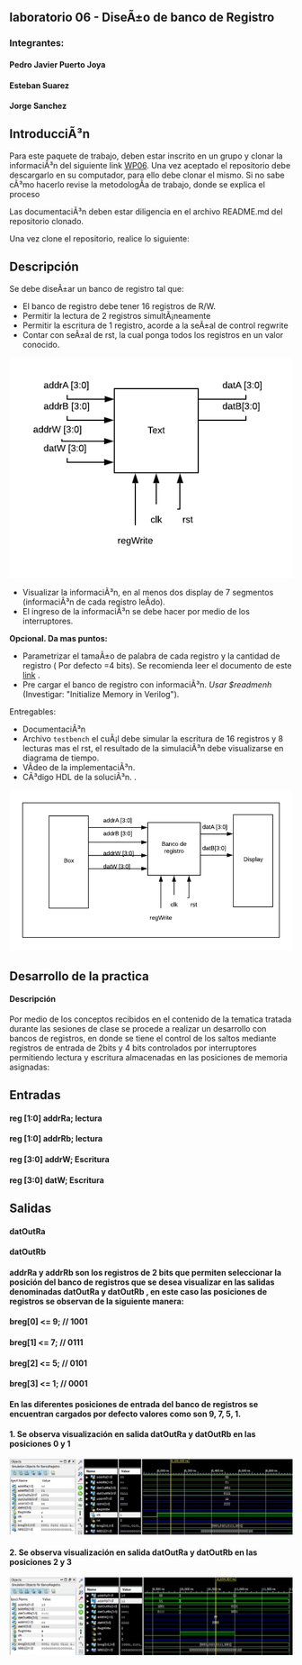 ## laboratorio 06 - DiseÃ±o de banco de Registro

### Integrantes:

#### Pedro Javier Puerto Joya
#### Esteban Suarez
#### Jorge Sanchez

## IntroducciÃ³n


Para este paquete de trabajo, deben estar inscrito en un grupo y clonar la informaciÃ³n del siguiente link [WP06](https://classroom.github.com/g/XHLhUCe3). Una vez aceptado el repositorio debe descargarlo en su computador, para ello debe clonar el mismo. Si no sabe cÃ³mo hacerlo revise la metodologÃ­a de trabajo, donde se explica el proceso

Las documentaciÃ³n deben estar diligencia en el archivo README.md del repositorio clonado.

Una vez clone el repositorio, realice lo siguiente:


## Descripción 
Se debe diseÃ±ar un banco de registro tal que:

* El banco de registro debe tener 16 registros de R/W.
* Permitir la lectura de 2 registros  simultÃ¡neamente 
* Permitir la escritura  de 1 registro, acorde a la seÃ±al de control regwrite
* Contar con seÃ±al de rst, la cual  ponga  todos los registros en un valor conocido.

![cn](https://github.com/Fabeltranm/SPARTAN6-ATMEGA-MAX5864/blob/master/lab/lab07-BancosRgistro/doc/caja%20negra.png)

* Visualizar la informaciÃ³n, en al menos dos display de 7 segmentos (informaciÃ³n de cada registro leÃ­do).
* El ingreso de la informaciÃ³n se debe hacer por medio de los interruptores.


**Opcional. Da mas puntos:**
* Parametrizar el tamaÃ±o de palabra de cada registro  y la cantidad de registro ( Por defecto =4 bits). Se recomienda leer el documento de este [link](https://ocw.mit.edu/courses/electrical-engineering-and-computer-science/6-884-complex-digital-systems-spring-2005/related-resources/parameter_models.pdf) .
* Pre cargar el banco de registro con informaciÃ³n.  _Usar $readmenh_  (Investigar: "Initialize Memory in Verilog").

Entregables:

* DocumentaciÃ³n
* Archivo `testbench` el cuÃ¡l debe simular la escritura de 16 registros y 8 lecturas mas el rst, el resultado de la simulaciÃ³n debe visualizarse en diagrama de tiempo.
* VÃ­deo de la implementaciÃ³n.
* CÃ³digo HDL de la soluciÃ³n.
.

 ![caja](https://github.com/Fabeltranm/SPARTAN6-ATMEGA-MAX5864/blob/master/lab/lab07-BancosRgistro/doc/banco%20registro.png)


## Desarrollo de la practica

#### Descripción
Por medio de los conceptos recibidos en el contenido de la tematica tratada durante las sesiones de clase se procede a realizar un desarrollo con bancos de registros, en donde se tiene el control de los saltos mediante registros de entrada de 2bits y 4 bits controlados por interruptores permitiendo lectura y escritura almacenadas en las posiciones de memoria asignadas:
## Entradas 
####	reg [1:0] addrRa; lectura
####    reg [1:0] addrRb; lectura
####	reg [3:0] addrW;  Escritura
####	reg [3:0] datW;   Escritura
## Salidas
#### datOutRa
#### datOutRb

#### addrRa y addrRb son los registros de 2 bits que permiten seleccionar la posición del banco de registros que se desea visualizar en las salidas denominadas datOutRa y datOutRb  , en este caso las posiciones de registros se observan de la siguiente manera:

#### breg[0] <= 9;  //  1001 
#### breg[1] <= 7;  //  0111
#### breg[2] <= 5;  //  0101
#### breg[3] <= 1;  //  0001
		
#### En las diferentes posiciones de entrada del banco de registros se encuentran cargados por defecto valores como son 9, 7, 5, 1.

#### 1. Se observa visualización en salida datOutRa y datOutRb en las posiciones 0 y 1
![sim](https://github.com/ELINGAP-7545/lab06-lab05-grupo-11/blob/master/simulacionn.PNG)
 
#### 2. Se observa visualización en salida datOutRa y datOutRb en las posiciones 2 y 3
![simm](https://github.com/ELINGAP-7545/lab06-lab05-grupo-11/blob/master/simulacion.PNG)